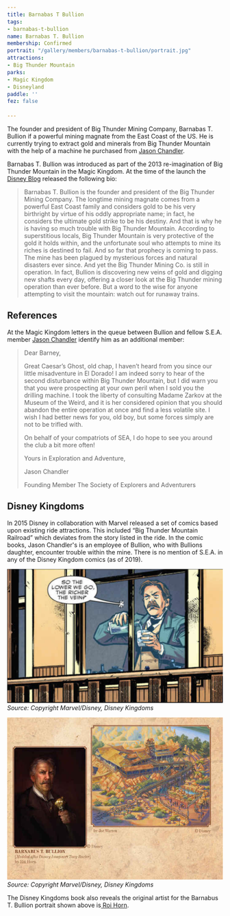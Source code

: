 ```yaml
---
title: Barnabas T Bullion
tags:
- barnabas-t-bullion
name: Barnabas T. Bullion
membership: Confirmed
portrait: "/gallery/members/barnabas-t-bullion/portrait.jpg"
attractions:
- Big Thunder Mountain
parks:
- Magic Kingdom
- Disneyland
paddle: ''
fez: false

---
```

The founder and president of Big Thunder Mining Company, Barnabas T. Bullion if a powerful mining magnate from the East Coast of the US. He is currently trying to extract gold and minerals from Big Thunder Mountain with the help of a machine he purchased from [Jason Chandler](/members/jason-chandler).

Barnabas T. Bullion was introduced as part of the 2013 re-imagination of Big Thunder Mountain in the Magic Kingdom. At the time of the launch the [Disney Blog](https://disneyparks.disney.go.com/blog/2012/11/walt-disney-imagineers-unveil-the-backstory-of-barnabas-t-bullion-prioprietor-and-president-of-big-thunder-mining-company/) released the following bio:

> Barnabas T. Bullion is the founder and president of the Big Thunder Mining Company. The longtime mining magnate comes from a powerful East Coast family and considers gold to be his very birthright by virtue of his oddly appropriate name; in fact, he considers the ultimate gold strike to be his destiny. And that is why he is having so much trouble with Big Thunder Mountain. According to superstitious locals, Big Thunder Mountain is very protective of the gold it holds within, and the unfortunate soul who attempts to mine its riches is destined to fail. And so far that prophecy is coming to pass. The mine has been plagued by mysterious forces and natural disasters ever since. And yet the Big Thunder Mining Co. is still in operation. In fact, Bullion is discovering new veins of gold and digging new shafts every day, offering a closer look at the Big Thunder mining operation than ever before. But a word to the wise for anyone attempting to visit the mountain: watch out for runaway trains.

## References

At the Magic Kingdom letters in the queue between Bullion and fellow S.E.A. member [Jason Chandler](/members/jason-chandler) identify him as an additional member:

> Dear Barney,
>
> Great Caesar’s Ghost, old chap, I haven’t heard from you since our little misadventure in El Dorado! I am indeed sorry to hear of the second disturbance within Big Thunder Mountain, but I did warn you that you were prospecting at your own peril when I sold you the drilling machine. I took the liberty of consulting Madame Zarkov at the Museum of the Weird, and it is her considered opinion that you should abandon the entire operation at once and find a less volatile site. I wish I had better news for you, old boy, but some forces simply are not to be trifled with.
>
> On behalf of your compatriots of SEA, I do hope to see you around the club a bit more often!
>
> Yours in Exploration and Adventure,
>
> Jason Chandler
>
> Founding Member The Society of Explorers and Adventurers

## Disney Kingdoms

In 2015 Disney in collaboration with Marvel released a set of comics based upon existing ride attractions. This included “Big Thunder Mountain Railroad” which deviates from the story listed in the ride. In the comic books, Jason Chandler's is an employee of Bullion, who with Bullions daughter, encounter trouble within the mine. There is no mention of S.E.A. in any of the Disney Kingdom comics (as of 2019).

![The portrayal of Barnabas T. Bullion in the Disney Kingdoms series](/gallery/members/barnabas-t-bullion/disney-kingdoms-barnabas-t-bullion.png)
_Source: Copyright Marvel/Disney, Disney Kingdoms_

![The portrayal of Barnabas T. Bullion in the Disney Kingdoms series](/gallery/members/barnabas-t-bullion/disney-kingdoms-barnabus-t-bullion.jpeg)
_Source: Copyright Marvel/Disney, Disney Kingdoms_

The Disney Kingdoms book also reveals the original artist for the Barnabus T. Bullion portrait shown above is[ Roi Horn](https://www.roihorn.com).